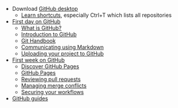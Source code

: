 - Download [GitHub desktop](https://desktop.github.com)
  - [Learn shortcuts](https://help.github.com/en/desktop/getting-started-with-github-desktop/keyboard-shortcuts-in-github-desktop), especially Ctrl+T which lists all repositories
- [First day on GitHub](https://lab.github.com/githubtraining/paths/first-day-on-github)
  - [What is GitHub?](https://www.youtube.com/watch?v=w3jLJU7DT5E&feature=youtu.be)
  - [Introduction to GitHub](https://lab.github.com/githubtraining/introduction-to-github)
  - [Git Handbook](https://guides.github.com/introduction/git-handbook/)
  - [Communicating using Markdown](https://lab.github.com/githubtraining/communicating-using-markdown)
  - [Uploading your project to GitHub](https://lab.github.com/githubtraining/uploading-your-project-to-github)
- [First week on GitHub](https://lab.github.com/githubtraining/paths/first-week-on-github)
  - [Discover GitHub Pages](https://www.youtube.com/watch?v=2MsN8gpT6jY&feature=youtu.be)
  - [GitHub Pages](https://lab.github.com/githubtraining/github-pages)
  - [Reviewing pull requests](https://lab.github.com/githubtraining/reviewing-pull-requests)
  - [Managing merge conflicts](https://lab.github.com/githubtraining/managing-merge-conflicts)
  - [Securing your workflows](https://lab.github.com/githubtraining/securing-your-workflows)
- [GitHub guides](https://guides.github.com/)
